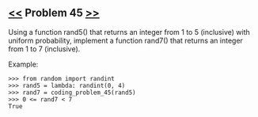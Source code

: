 ## [<<](../44) Problem 45 [>>](../46)

Using a function rand5() that returns an integer from 1 to 5 (inclusive) with uniform probability, implement a
function rand7() that returns an integer from 1 to 7 (inclusive).

Example:

    >>> from random import randint
    >>> rand5 = lambda: randint(0, 4)
    >>> rand7 = coding_problem_45(rand5)
    >>> 0 <= rand7 < 7
    True
